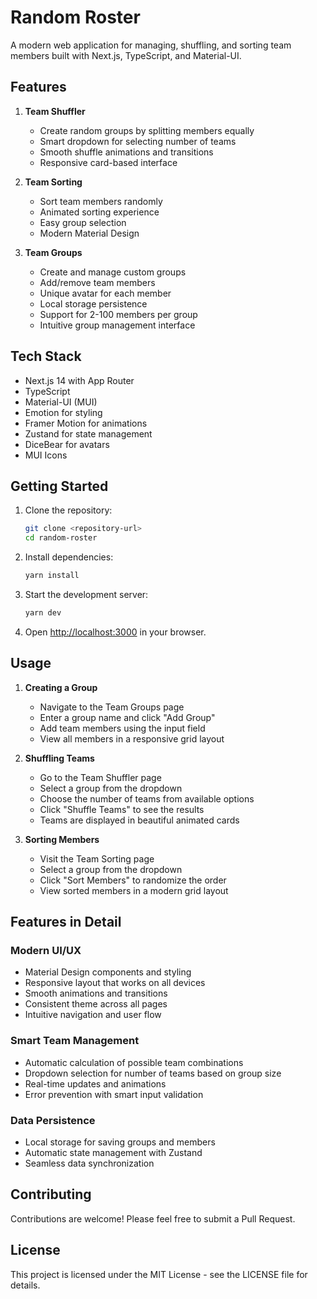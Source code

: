 # Random Roster

A modern web application for managing, shuffling, and sorting team members built with Next.js, TypeScript, and Material-UI.

## Features

1. **Team Shuffler**
   - Create random groups by splitting members equally
   - Smart dropdown for selecting number of teams
   - Smooth shuffle animations and transitions
   - Responsive card-based interface

2. **Team Sorting**
   - Sort team members randomly
   - Animated sorting experience
   - Easy group selection
   - Modern Material Design

3. **Team Groups**
   - Create and manage custom groups
   - Add/remove team members
   - Unique avatar for each member
   - Local storage persistence
   - Support for 2-100 members per group
   - Intuitive group management interface

## Tech Stack

- Next.js 14 with App Router
- TypeScript
- Material-UI (MUI)
- Emotion for styling
- Framer Motion for animations
- Zustand for state management
- DiceBear for avatars
- MUI Icons

## Getting Started

1. Clone the repository:
   ```bash
   git clone <repository-url>
   cd random-roster
   ```

2. Install dependencies:
   ```bash
   yarn install
   ```

3. Start the development server:
   ```bash
   yarn dev
   ```

4. Open [http://localhost:3000](http://localhost:3000) in your browser.

## Usage

1. **Creating a Group**
   - Navigate to the Team Groups page
   - Enter a group name and click "Add Group"
   - Add team members using the input field
   - View all members in a responsive grid layout

2. **Shuffling Teams**
   - Go to the Team Shuffler page
   - Select a group from the dropdown
   - Choose the number of teams from available options
   - Click "Shuffle Teams" to see the results
   - Teams are displayed in beautiful animated cards

3. **Sorting Members**
   - Visit the Team Sorting page
   - Select a group from the dropdown
   - Click "Sort Members" to randomize the order
   - View sorted members in a modern grid layout

## Features in Detail

### Modern UI/UX
- Material Design components and styling
- Responsive layout that works on all devices
- Smooth animations and transitions
- Consistent theme across all pages
- Intuitive navigation and user flow

### Smart Team Management
- Automatic calculation of possible team combinations
- Dropdown selection for number of teams based on group size
- Real-time updates and animations
- Error prevention with smart input validation

### Data Persistence
- Local storage for saving groups and members
- Automatic state management with Zustand
- Seamless data synchronization

## Contributing

Contributions are welcome! Please feel free to submit a Pull Request.

## License

This project is licensed under the MIT License - see the LICENSE file for details.

